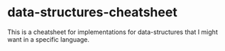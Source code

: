 # data-structures-cheatsheet
This is a cheatsheet for implementations for data-structures that I might want in a specific language.
